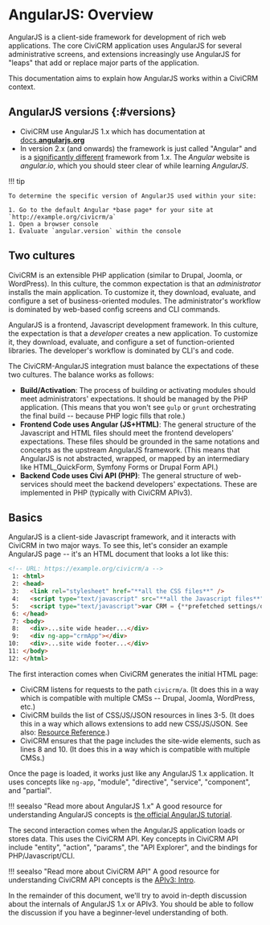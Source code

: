 # AngularJS: Overview

AngularJS is a client-side framework for development of rich web
applications.  The core CiviCRM application uses AngularJS for several
administrative screens, and extensions increasingly use AngularJS for
"leaps" that add or replace major parts of the application.

This documentation aims to explain how AngularJS works within a CiviCRM
context.


## AngularJS versions {:#versions}

* CiviCRM use AngularJS 1.x which has documentation at [docs.**angularjs.org**](https://docs.angularjs.org)
* In version 2.x (and onwards) the framework is just called "Angular" and is a [significantly  different](https://angular.io/guide/ajs-quick-reference) framework from 1.x. The *Angular* website is *angular.io*, which you should steer clear of while learning *AngularJS*.


!!! tip

    To determine the specific version of AngularJS used within your site:

    1. Go to the default Angular *base page* for your site at `http://example.org/civicrm/a`
    1. Open a browser console
    1. Evaluate `angular.version` within the console





## Two cultures

CiviCRM is an extensible PHP application (similar to Drupal, Joomla, or
WordPress).  In this culture, the common expectation is that an
*administrator* installs the main application.  To customize it, they
download, evaluate, and configure a set of business-oriented modules.  The
administrator's workflow is dominated by web-based config screens and CLI
commands.

AngularJS is a frontend, Javascript development framework.  In this culture,
the expectation is that a *developer* creates a new application.  To
customize it, they download, evaluate, and configure a set of
function-oriented libraries.  The developer's workflow is dominated by CLI's
and code.

The CiviCRM-AngularJS integration must balance the expectations of these
two cultures.  The balance works as follows:

 * __Build/Activation__: The process of building or activating modules
   should meet administrators' expectations.  It should be managed by the
   PHP application.  (This means that you won't see `gulp` or `grunt`
   orchestrating the final build -- because PHP logic fills that role.)
 * __Frontend Code uses Angular (JS+HTML)__: The general structure of the
   Javascript and HTML files should meet the frontend developers'
   expectations.  These files should be grounded in the same notations and
   concepts as the upstream AngularJS framework.  (This means that AngularJS
   is not abstracted, wrapped, or mapped by an intermediary like
   HTML_QuickForm, Symfony Forms or Drupal Form API.)
 * __Backend Code uses Civi API (PHP)__: The general structure of
   web-services should meet the backend developers' expectations.  These are
   implemented in PHP (typically with CiviCRM APIv3).

## Basics

AngularJS is a client-side Javascript framework, and it interacts with
CiviCRM in two major ways.  To see this, let's consider an example AngularJS
page -- it's an HTML document that looks a lot like this:

```html
<!-- URL: https://example.org/civicrm/a -->
 1: <html>
 2: <head>
 3:   <link rel="stylesheet" href="**all the CSS files**" />
 4:   <script type="text/javascript" src="**all the Javascript files**"></script>
 5:   <script type="text/javascript">var CRM = {**prefetched settings/data**};</script>
 6: </head>
 7: <body>
 8:   <div>...site wide header...</div>
 9:   <div ng-app="crmApp"></div>
10:   <div>...site wide footer...</div>
11: </body>
12: </html>
```

The first interaction comes when CiviCRM generates the initial HTML page:

 * CiviCRM listens for requests to the path `civicrm/a`. (It does this in a
   way which is compatible with multiple CMSs -- Drupal, Joomla, WordPress, etc.)
 * CiviCRM builds the list of CSS/JS/JSON resources in lines 3-5.  (It does this in a
   way which allows extensions to add new CSS/JS/JSON. See also:
   [Resource Reference](https://wiki.civicrm.org/confluence/display/CRMDOC/Resource+Reference).)
 * CiviCRM ensures that the page includes the site-wide elements, such as
   lines 8 and 10. (It does this in a way which is compatible with multiple CMSs.)

Once the page is loaded, it works just like any AngularJS 1.x application.
It uses concepts like `ng-app`, "module", "directive", "service", "component", and
"partial".

!!! seealso "Read more about AngularJS 1.x"
    A good resource for understanding AngularJS concepts is [the
    official AngularJS tutorial](https://code.angularjs.org/1.5.11/docs/tutorial).

The second interaction comes when the AngularJS application loads or stores
data.  This uses the CiviCRM API.  Key concepts in CiviCRM API include
"entity", "action", "params", the "API Explorer", and the bindings for PHP/Javascript/CLI.

!!! seealso "Read more about CiviCRM API"
    A good resource for understanding CiviCRM API concepts is the [APIv3:
    Intro](/api/index.md).

In the remainder of this document, we'll try to avoid in-depth discussion
about the internals of AngularJS 1.x or APIv3.  You should be able to follow
the discussion if you have a beginner-level understanding of both.
